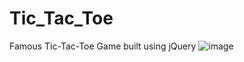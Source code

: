 # Tic_Tac_Toe
Famous Tic-Tac-Toe Game built using jQuery 
![image](https://user-images.githubusercontent.com/61514753/118521188-67b74080-b758-11eb-93e3-5c1ccd47dd68.png)
